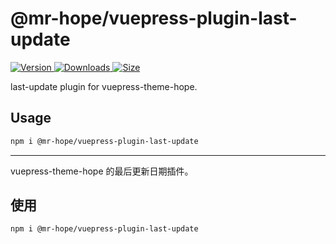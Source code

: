 # @mr-hope/vuepress-plugin-last-update

[![Version](https://img.shields.io/npm/v/@mr-hope/vuepress-plugin-last-update.svg?style=flat-square&logo=npm) ![Downloads](https://img.shields.io/npm/dm/@mr-hope/vuepress-plugin-last-update.svg?style=flat-square&logo=npm) ![Size](https://img.shields.io/bundlephobia/min/@mr-hope/vuepress-plugin-last-update?style=flat-square&logo=npm)](https://www.npmjs.com/package/@mr-hope/vuepress-plugin-last-update)

last-update plugin for vuepress-theme-hope.

## Usage

```bash
npm i @mr-hope/vuepress-plugin-last-update
```

---

vuepress-theme-hope 的最后更新日期插件。

## 使用

```bash
npm i @mr-hope/vuepress-plugin-last-update
```
